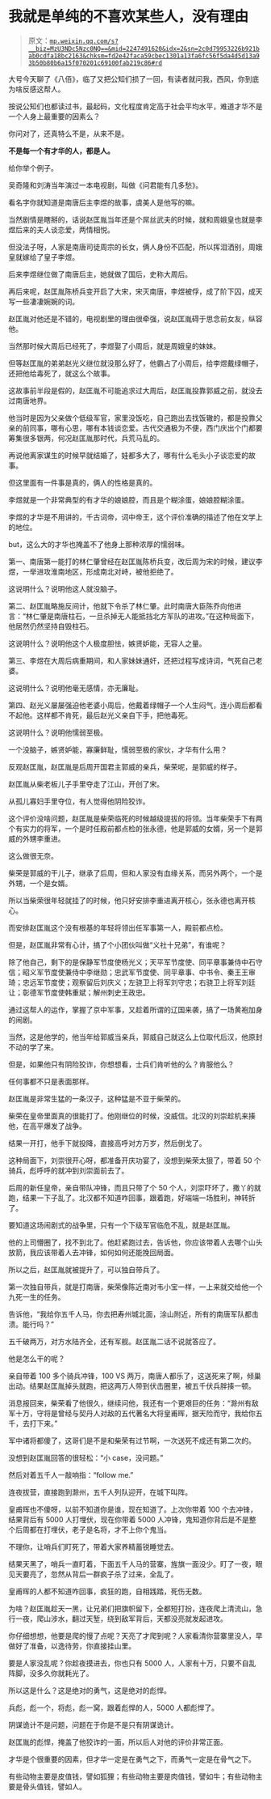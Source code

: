 # 我就是单纯的不喜欢某些人，没有理由

> 原文：[`mp.weixin.qq.com/s?__biz=MzU3NDc5Nzc0NQ==&mid=2247491620&idx=2&sn=2c0d79953226b921bab0cdfa18bc2163&chksm=fd2e42faca59cbec1301a13fa6fc56f5da4d5d13a93b50b80b6a15f070201c69100fab219c86#rd`](http://mp.weixin.qq.com/s?__biz=MzU3NDc5Nzc0NQ==&mid=2247491620&idx=2&sn=2c0d79953226b921bab0cdfa18bc2163&chksm=fd2e42faca59cbec1301a13fa6fc56f5da4d5d13a93b50b80b6a15f070201c69100fab219c86#rd)

大号今天聊了《八佰》，临了又把公知们损了一回，有读者就问我，西风，你到底为啥反感这帮人。 

按说公知们也都读过书，最起码，文化程度肯定高于社会平均水平，难道才华不是一个人身上最重要的因素么？ 

你问对了，还真特么不是，从来不是。 

**不是每一个有才华的人，都是人。** 

给你举个例子。 

吴奇隆和刘涛当年演过一本电视剧，叫做《问君能有几多愁》。

看名字你就知道是南唐后主李煜的故事，虞美人是他写的嘛。

当然剧情是瞎掰的，话说赵匡胤当年还是个屌丝武夫的时候，就和周娥皇也就是李煜后来的夫人谈恋爱，两情相悦。

但没法子呀，人家是南唐司徒周宗的长女，俩人身份不匹配，所以挥泪洒别，周娥皇就嫁给了皇子李煜。

后来李煜继位做了南唐后主，她就做了国后，史称大周后。 

再后来呢，赵匡胤陈桥兵变开启了大宋，宋灭南唐，李煜被俘，成了阶下囚，成天写一些凄凄婉婉的词。 

赵匡胤对他还是不错的，电视剧里的理由很牵强，说赵匡胤碍于思念前女友，纵容他。

当然那时候大周后已经死了，李煜娶了小周后，就是周娥皇的妹妹。

但等赵匡胤的弟弟赵光义继位就没那么好了，他霸占了小周后，给李煜戴绿帽子，还把他给毒死了，就这么个故事。

这故事前半段是假的，赵匡胤不可能追求过大周后，赵匡胤投靠郭威之前，就没去过南唐地界。

他当时是因为父亲做个低级军官，家里没饭吃，自己跑出去找饭辙的，都是投靠父亲的前同事，哪有心思，哪有本钱谈恋爱。古代交通极为不便，西门庆出个门都要筹集很多银两，何况赵匡胤那时代，兵荒马乱的。 

再说他离家谋生的时候早就结婚了，娃都多大了，哪有什么毛头小子谈恋爱的故事。

但这里面有一件事是真的，俩人的性格是真的。 

李煜就是一个非常典型的有才华的娘娘腔，而且是个糊涂蛋，娘娘腔糊涂蛋。

李煜的才华是不用讲的，千古词帝，词中帝王，这个评价准确的描述了他在文学上的地位。 

but，这么大的才华也掩盖不了他身上那种浓厚的懦弱味。 

第一、南唐第一能打的林仁肇曾经在赵匡胤陈桥兵变，改后周为宋的时候，建议李煜，一举进攻淮南地区，形成南北对峙，被他拒绝了。

这说明什么？说明他这人就没脑子。

第二、赵匡胤略施反间计，他就下令杀了林仁肇。此时南唐大臣陈乔向他进言：“林仁肇是南唐柱石，一旦杀掉无人能抵挡北方军队的进攻。”在这种局面下，他居然仍然坚持自毁柱石。

这说明什么？说明他这个人极度胆怯，嫉贤妒能，无容人之量。

第三、李煜在大周后病重期间，和人家妹妹通奸，还把过程写成诗词，气死自己老婆。 

这说明什么？说明他毫无感情，亦无廉耻。

第四、赵光义屡屡强迫他老婆小周后，他戴着绿帽子一个人生闷气，连小周后都看不起他。这样都不肯死，最后赵光义亲自下手，把他毒死。 

这说明什么？说明他懦弱至极。

一个没脑子，嫉贤妒能，寡廉鲜耻，懦弱至极的家伙，才华有什么用？ 

反观赵匡胤，赵匡胤是后周开国君主郭威的亲兵，柴荣呢，是郭威的样子。

赵匡胤从柴老板儿子手里夺走了江山，开创了宋。

从孤儿寡妇手里夺位，有人觉得他阴险狡诈。

这个评价没啥问题，赵匡胤是柴荣临死的时候越级提拔的将领。当年柴荣手下有两个有实力的将军，一个是时任殿前都点检的张永德，他是郭威的女婿，另一个是郭威的外甥李重进。

这么做很无奈。

柴荣是郭威的干儿子，继承了后周，但和人家没有血缘关系，而另外两个，一个是外甥，一个是女婿。 

所以当柴荣很年轻就挂了的时候，他只好安排李重进离开核心，张永德也离开核心。

而安排赵匡胤这个没有根基的年轻将领出任军事第一人，殿前都点检。

但是，赵匡胤非常有心计，搞了个小团伙叫做“义社十兄弟”，有谁呢？

除了他自己，剩下的是保静军节度使杨光义；天平军节度使、同平章事兼侍中石守信；昭义军节度使兼侍中李继勋；忠武军节度使、同平章事、中书令、秦王王审琦；忠远军节度使；观察留后刘庆义；左骁卫上将军刘守忠；右骁卫上将军刘廷让；彰德军节度使韩重斌；解州刺史王政忠。

通过这帮人的运作，掌握了京中军事，又趁着所谓的辽国来袭，搞了一场黄袍加身的闹剧。

当然，这是他学的，他当年给郭威当亲兵，郭威自己就这么上位取代后汉，他原封不动的学了来。

但是，如果他只有阴险狡诈，你想想看，士兵们肯听他的么？肯服他么？

任何事都不只是表面那样。 

赵匡胤是非常生猛的一条汉子，这种猛是不亚于柴荣的。

柴荣在皇帝里面真的很能打了。他刚继位的时候，没威信。北汉的刘崇趁机来揍他，在高平爆发了战争。

结果一开打，他手下就投降，直接高呼对方万岁，然后倒戈了。

这种局面下，刘崇很开心呀，都准备开庆功宴了，没想到柴荣太狠了，带着 50 个骑兵，彪呼呼的就冲到刘崇面前去了。

后周的新任皇帝，亲自带队冲锋，而且只带了个 50 个人，刘崇吓坏了，撒丫的就跑，结果一下子乱了。北汉都不知道咋回事，跟着跑，好端端一场胜利，神转折了。

要知道这场闹剧式的战争里，只有一个下级军官临危不乱，就是赵匡胤。

他的上司懵圈了，找不到北了。他赶紧跑过去，告诉他，你应该带着人去哪个山头放箭，我应该带着人去冲锋，如何如何还能挽回局面。 

所以之后，赵匡胤就被提升了，可以独自带兵了。 

第一次独自带兵，就是打南唐，柴荣像陈近南对韦小宝一样，一上来就交给他一个九死一生的任务。 

告诉他，“我给你五千人马，你去把寿州城北面，涂山附近，所有的南唐军队都击溃。能行吗？”

五千破两万，对方水陆齐全，还有军舰。赵匡胤二话不说就答应了。 

他是怎么干的呢？

亲自带着 100 多个骑兵冲锋，100 VS 两万，南唐人都乐了，这送死来了啊，倾巢出动。结果赵匡胤掉头就跑，把这两万人带到伏击圈里，被五千伏兵胖揍一顿。 

消息报回来，柴荣看了他很久，继续问他，我还有一个更艰巨的任务：“滁州有敌军十万，守将是曾经与契丹人对敌的五代著名大将皇甫晖，据天险而守，我给你五千，去打下来。”

军中诸将都傻了，这哥们是不是和柴荣有过节啊，一次送死不成还有第二次的。 

没想到赵匡胤回答的很轻松：“小 case，没问题。” 

然后对着五千人一敲响指：“follow me.”

连夜拔营，直接跑到滁州，五千人列队迎开，在城下叫阵。

皇甫晖也不傻呀，以前不知道你是谁，现在知道了。上次你带着 100 个去冲锋，结果背后有 5000 人打埋伏，现在你带着 5000 人冲锋，鬼知道你背后是不是整个后周都在打埋伏，老子是名将，才不上你个鬼当。

不理你，让哨兵们盯死了，带着大家养精蓄锐睡觉去。

结果天黑了，哨兵一直盯着，下面五千人马的营寨，旌旗一面没少。盯了一夜，眼见天要亮了，忽然从背后一群疯子杀了过来，全乱了。 

皇甫晖的人都不知道咋回事，疯狂的跑，自相践踏，死伤无数。

为啥？赵匡胤趁天一黑，让兄弟们把旗帜留下，全都短打扮，连夜爬上清流山，急行一夜，爬山涉水，翻过天堑，绕到敌军背后，天都没亮就发起进攻。

你仔细想想，他要是爬的慢了点呢？天亮了才爬到呢？人家看清你营寨里没人，早做好了准备，以逸待劳，你直接挂山里。 

要是人家没乱呢？你趁夜摸进去，你也只有 5000 人，人家有十万，只要不自乱阵脚，没多久你就耗光了。 

所以这是什么？这是绝对的勇气，这是绝对的彪悍。

兵彪，彪一个，将彪，彪一窝，跟着彪悍的人，5000 人都彪悍了。

阴谋诡计不是问题，问题在于你是不是只有阴谋诡计。

赵匡胤的彪悍，掩盖了他狡诈的一面，所以后人对他的评价非常正面。

才华是个很重要的因素，但才华一定是在勇气之下，而勇气一定是在骨气之下。

有些动物主要是皮值钱，譬如狐狸；有些动物主要是肉值钱，譬如牛；有些动物主要是骨头值钱，譬如人。